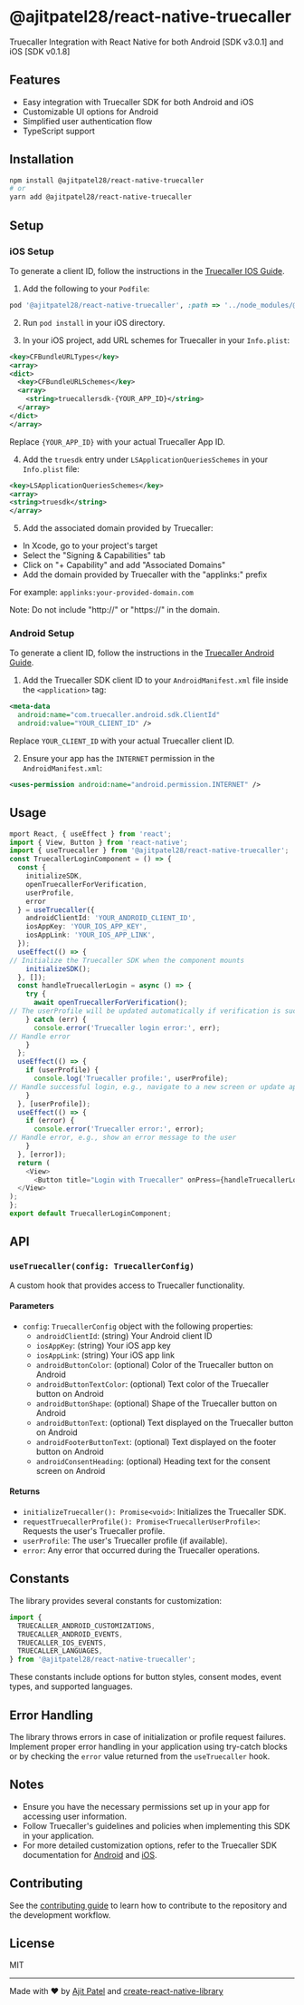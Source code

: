 # @ajitpatel28/react-native-truecaller

Truecaller Integration with React Native for both Android [SDK v3.0.1] and iOS [SDK v0.1.8]

## Features

- Easy integration with Truecaller SDK for both Android and iOS
- Customizable UI options for Android
- Simplified user authentication flow
- TypeScript support

## Installation

```sh
npm install @ajitpatel28/react-native-truecaller
# or
yarn add @ajitpatel28/react-native-truecaller
```

## Setup

### iOS Setup

To generate a client ID, follow the instructions in the [Truecaller IOS Guide](https://docs.truecaller.com/truecaller-sdk/android/oauth-sdk-3.0.0/integration-steps/generating-client-id).

1. Add the following to your `Podfile`:

```ruby
pod '@ajitpatel28/react-native-truecaller', :path => '../node_modules/@ajitpatel28/react-native-truecaller'
```

2. Run `pod install` in your iOS directory.

3. In your iOS project, add URL schemes for Truecaller in your `Info.plist`:

```xml
<key>CFBundleURLTypes</key>
<array>
<dict>
  <key>CFBundleURLSchemes</key>
  <array>
    <string>truecallersdk-{YOUR_APP_ID}</string>
  </array>
</dict>
</array>
```

Replace `{YOUR_APP_ID}` with your actual Truecaller App ID.

4. Add the `truesdk` entry under `LSApplicationQueriesSchemes` in your `Info.plist` file:

```xml
<key>LSApplicationQueriesSchemes</key>
<array>
<string>truesdk</string>
</array>
```

5. Add the associated domain provided by Truecaller:
  - In Xcode, go to your project's target
  - Select the "Signing & Capabilities" tab
  - Click on "+ Capability" and add "Associated Domains"
  - Add the domain provided by Truecaller with the "applinks:" prefix

   For example: `applinks:your-provided-domain.com`

   Note: Do not include "http://" or "https://" in the domain.

### Android Setup

To generate a client ID, follow the instructions in the [Truecaller Android Guide](https://docs.truecaller.com/truecaller-sdk/android/oauth-sdk-3.0.0/integration-steps/generating-client-id).

1. Add the Truecaller SDK client ID to your `AndroidManifest.xml` file inside the `<application>` tag:

```xml
<meta-data
  android:name="com.truecaller.android.sdk.ClientId"
  android:value="YOUR_CLIENT_ID" />
```

Replace `YOUR_CLIENT_ID` with your actual Truecaller client ID.

2. Ensure your app has the `INTERNET` permission in the `AndroidManifest.xml`:

```xml
<uses-permission android:name="android.permission.INTERNET" />
```

## Usage

```typescript
mport React, { useEffect } from 'react';
import { View, Button } from 'react-native';
import { useTruecaller } from '@ajitpatel28/react-native-truecaller';
const TruecallerLoginComponent = () => {
  const {
    initializeSDK,
    openTruecallerForVerification,
    userProfile,
    error
  } = useTruecaller({
    androidClientId: 'YOUR_ANDROID_CLIENT_ID',
    iosAppKey: 'YOUR_IOS_APP_KEY',
    iosAppLink: 'YOUR_IOS_APP_LINK',
  });
  useEffect(() => {
// Initialize the Truecaller SDK when the component mounts
    initializeSDK();
  }, []);
  const handleTruecallerLogin = async () => {
    try {
      await openTruecallerForVerification();
// The userProfile will be updated automatically if verification is successful
    } catch (err) {
      console.error('Truecaller login error:', err);
// Handle error
    }
  };
  useEffect(() => {
    if (userProfile) {
      console.log('Truecaller profile:', userProfile);
// Handle successful login, e.g., navigate to a new screen or update app state
    }
  }, [userProfile]);
  useEffect(() => {
    if (error) {
      console.error('Truecaller error:', error);
// Handle error, e.g., show an error message to the user
    }
  }, [error]);
  return (
    <View>
      <Button title="Login with Truecaller" onPress={handleTruecallerLogin} />
  </View>
);
};
export default TruecallerLoginComponent;
```

## API

### `useTruecaller(config: TruecallerConfig)`

A custom hook that provides access to Truecaller functionality.

#### Parameters

- `config`: `TruecallerConfig` object with the following properties:
  - `androidClientId`: (string) Your Android client ID
  - `iosAppKey`: (string) Your iOS app key
  - `iosAppLink`: (string) Your iOS app link
  - `androidButtonColor`: (optional) Color of the Truecaller button on Android
  - `androidButtonTextColor`: (optional) Text color of the Truecaller button on Android
  - `androidButtonShape`: (optional) Shape of the Truecaller button on Android
  - `androidButtonText`: (optional) Text displayed on the Truecaller button on Android
  - `androidFooterButtonText`: (optional) Text displayed on the footer button on Android
  - `androidConsentHeading`: (optional) Heading text for the consent screen on Android

#### Returns

- `initializeTruecaller(): Promise<void>`: Initializes the Truecaller SDK.
- `requestTruecallerProfile(): Promise<TruecallerUserProfile>`: Requests the user's Truecaller profile.
- `userProfile`: The user's Truecaller profile (if available).
- `error`: Any error that occurred during the Truecaller operations.

## Constants

The library provides several constants for customization:

```typescript
import {
  TRUECALLER_ANDROID_CUSTOMIZATIONS,
  TRUECALLER_ANDROID_EVENTS,
  TRUECALLER_IOS_EVENTS,
  TRUECALLER_LANGUAGES,
} from '@ajitpatel28/react-native-truecaller';
```

These constants include options for button styles, consent modes, event types, and supported languages.

## Error Handling

The library throws errors in case of initialization or profile request failures. Implement proper error handling in your application using try-catch blocks or by checking the `error` value returned from the `useTruecaller` hook.

## Notes

- Ensure you have the necessary permissions set up in your app for accessing user information.
- Follow Truecaller's guidelines and policies when implementing this SDK in your application.
- For more detailed customization options, refer to the Truecaller SDK documentation for [Android](https://docs.truecaller.com/truecaller-sdk/android/getting-started) and [iOS](https://docs.truecaller.com/truecaller-sdk/ios/getting-started).

## Contributing

See the [contributing guide](CONTRIBUTING.md) to learn how to contribute to the repository and the development workflow.

## License

MIT

---

Made with ❤️ by [Ajit Patel](https://github.com/ajitpatel28) and [create-react-native-library](https://github.com/callstack/react-native-builder-bob)
